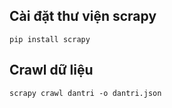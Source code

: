 ## Cài đặt thư viện scrapy 
```
pip install scrapy
```
## Crawl dữ liệu
```
scrapy crawl dantri -o dantri.json
```